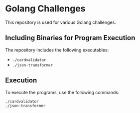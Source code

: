# Golang Challenges

This repository is used for various Golang challenges.

## Including Binaries for Program Execution

The repository includes the following executables:

- `./cardvalidator`
- `./json-transformer`

## Execution

To execute the programs, use the following commands:

```bash
./cardvalidator
./json-transformer

